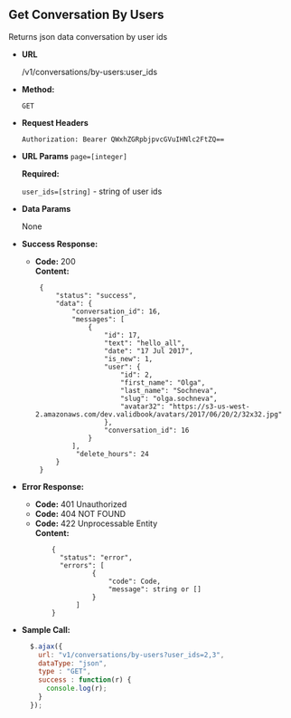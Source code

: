 **Get Conversation By Users**
----
  Returns json data conversation by user ids

* **URL**

  /v1/conversations/by-users:user_ids
  
* **Method:**

  `GET`
  
*  **Request Headers**

    `Authorization: Bearer QWxhZGRpbjpvcGVuIHNlc2FtZQ==`
    
*  **URL Params**
   `page=[integer]` </br>
    
    **Required:**
    
   `user_ids=[string]` - string of user ids

* **Data Params**

  None

* **Success Response:**

  * **Code:** 200 <br />
    **Content:** 
    
    ```
     {
         "status": "success",
         "data": {
             "conversation_id": 16,
             "messages": [
                 {
                     "id": 17,
                     "text": "hello_all",
                     "date": "17 Jul 2017",
                     "is_new": 1,
                     "user": {
                         "id": 2,
                         "first_name": "Olga",
                         "last_name": "Sochneva",
                         "slug": "olga.sochneva",
                         "avatar32": "https://s3-us-west-2.amazonaws.com/dev.validbook/avatars/2017/06/20/2/32x32.jpg"
                     },
                     "conversation_id": 16
                 }
             ],
              "delete_hours": 24
         }
     }
    ```
 
* **Error Response:**

    * **Code:** 401 Unauthorized <br />
    * **Code:** 404 NOT FOUND<br />
    * **Code:** 422 Unprocessable Entity <br />
      **Content:** 
      ```
          {
            "status": "error",
            "errors": [
                    {
                        "code": Code,
                        "message": string or []
                    }
                ]
          }
      ```

* **Sample Call:**

  ```javascript
    $.ajax({
      url: "v1/conversations/by-users?user_ids=2,3",
      dataType: "json",
      type : "GET",
      success : function(r) {
        console.log(r);
      }
    });
  ```